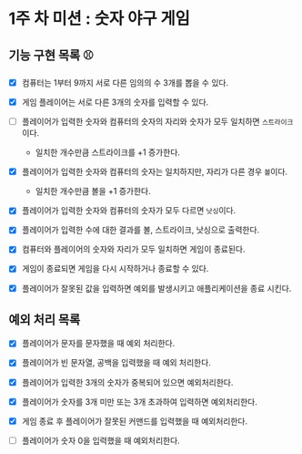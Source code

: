# 1주 차 미션 : 숫자 야구 게임

## 기능 구현 목록 ⚾

- [x] 컴퓨터는 1부터 9까지 서로 다른 임의의 수 3개를 뽑을 수 있다.

- [x] 게임 플레이어는 서로 다른 3개의 숫자를 입력할 수 있다.

- [ ] 플레이어가 입력한 숫자와 컴퓨터의 숫자의 자리와 숫자가 모두 일치하면 `스트라이크`이다.

  - 일치한 개수만큼 스트라이크를 +1 증가한다.

- [x] 플레이어가 입력한 숫자와 컴퓨터의 숫자는 일치하지만, 자리가 다른 경우 `볼`이다.

  - 일치한 개수만큼 볼을 +1 증가한다.

- [x] 플레이어가 입력한 숫자와 컴퓨터의 숫자가 모두 다르면 `낫싱`이다.

- [x] 플레이어가 입력한 수에 대한 결과를 볼, 스트라이크, 낫싱으로 출력한다.

- [x] 컴퓨터와 플레이어의 숫자와 자리가 모두 일치하면 게임이 종료된다.

- [x] 게임이 종료되면 게임을 다시 시작하거나 종료할 수 있다.

- [x] 플레이어가 잘못된 값을 입력하면 예외를 발생시키고 애플리케이션을 종료 시킨다.

## 예외 처리 목록

- [x] 플레이어가 문자를 문자했을 때 예외 처리한다.

- [x] 플레이어가 빈 문자열, 공백을 입력했을 때 예외 처리한다.

- [x] 플레이어가 입력한 3개의 숫자가 중복되어 있으면 예외처리한다.

- [x] 플레이어가 숫자를 3개 미만 또는 3개 초과하여 입력하면 예외처리한다.

- [x] 게임 종료 후 플레이어가 잘못된 커맨드를 입력했을 때 예외처리한다.

- [ ] 플레이어가 숫자 0을 입력했을 때 예외처리한다.

